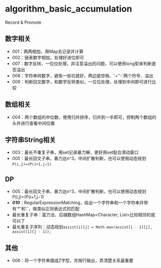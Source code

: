 # algorithm_basic_accumulation
Record &amp; Promote

## 数字相关
- 001：两两相加，用Map去记录并计算
- 002：链表数字相加，处理好进位即可
- 007：数字反转，一位位处理，并注意溢出的问题，可以使用long型来判断是否溢出
- 008：字符串转数字，避免一些坑就好，两边是空格、'+''-'两个符号、溢出
- 009：判断回文数字，和数字反转类似，一位位处理，处理到中间即可进行比较

## 数组相关
- 004：两个数组的中位数，使用归并排序，归并到一半即可，控制两个数组的头并进行查看中间位置

## 字符串String相关
- 003：最长不重复子串，用set记录暴力解，更好用set配合滑动窗口
- 005：最长回文子串，暴力达n^3，中间扩散判断，也可以使用动态规划`P(i,j)=(P(i+1,j−1)`


## DP
- 005：最长回文子串，暴力达n^3，中间扩散判断，也可以使用动态规划P(i,j)=(P(i+1,j−1)
- ***010***：RegularExpressionMatching，给出一个字符串和一个字符串并带有'*'和'.'，做类似正则表达式的匹配
- 最长重复子串：蛮力法、后缀数组HashMap<Character, List<Integer>>比较相邻的就可以了
- 最长重复子序列：动态规划`assist[i][j] = Math.max(assist[i - 1][j], assist[i][j - 1]);`

## 其他
- 006：将一个字符串摆成Z字型，并按行输出，弄清楚关系最重要
